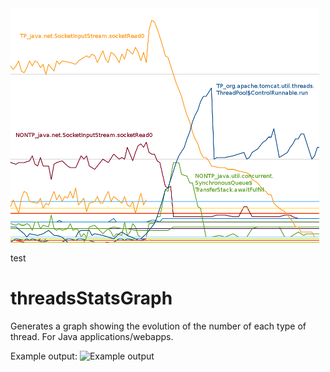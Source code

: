<img src="example-graph.png" align="middle"/>

test

threadsStatsGraph
=================

Generates a graph showing the evolution of the number of each type of thread. For Java applications/webapps.

Example output:
![Example output](https://raw.github.com/nicolas-raoul/threadsStatsGraph/master/example-graph.png)
